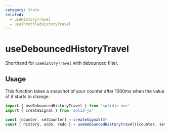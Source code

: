 ```yaml
---
category: State
related:
  - useHistoryTravel
  - useThrottledHistoryTravel
---
```


# useDebouncedHistoryTravel

Shorthand for `useHistoryTravel` with debounced filter.

## Usage

This function takes a snapshot of your counter after 1000ms when the value of it starts to change.

```ts
import { useDebouncedHistoryTravel } from 'solidjs-use'
import { createSignal } from 'solid-js'

const [counter, setCounter] = createSignal(0)
const { history, undo, redo } = useDebouncedHistoryTravel([counter, setCounter], { debounce: 1000 })
```
